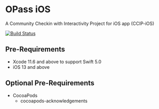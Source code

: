 # OPass iOS

A Community Checkin with Interactivity Project for iOS app (CCIP-iOS)

[![Build Status](https://img.shields.io/travis/CCIP-App/CCIP-iOS.svg?branch=master&style=flat)](https://travis-ci.org/CCIP-App/CCIP-iOS)

## Pre-Requirements

* Xcode 11.6 and above to support Swift 5.0
* iOS 13 and above

## Optional Pre-Requirements

* CocoaPods
  * cocoapods-acknowledgements
